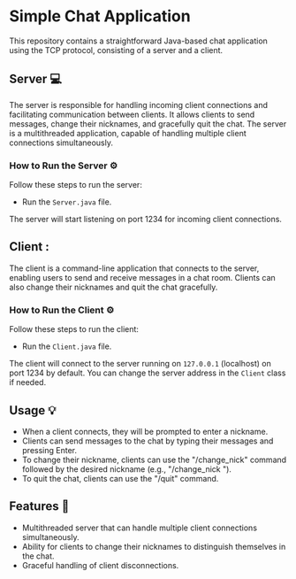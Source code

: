 # Simple Chat Application

This repository contains a straightforward Java-based chat application using the TCP protocol, consisting of a server and a client.

## Server :computer:
The server is responsible for handling incoming client connections and facilitating communication between clients. It allows clients to send messages, change their nicknames, and gracefully quit the chat. The server is a multithreaded application, capable of handling multiple client connections simultaneously.

### How to Run the Server :gear:
Follow these steps to run the server:

* Run the `Server.java` file.


The server will start listening on port 1234 for incoming client connections.

## Client :
The client is a command-line application that connects to the server, enabling users to send and receive messages in a chat room. Clients can also change their nicknames and quit the chat gracefully.

### How to Run the Client :gear:
Follow these steps to run the client:

* Run the `Client.java` file.

The client will connect to the server running on `127.0.0.1` (localhost) on port 1234 by default. You can change the server address in the `Client` class if needed.

## Usage :bulb:
- When a client connects, they will be prompted to enter a nickname.
- Clients can send messages to the chat by typing their messages and pressing Enter.
- To change their nickname, clients can use the "/change_nick" command followed by the desired nickname (e.g., "/change_nick <NewNickname>").
- To quit the chat, clients can use the "/quit" command.

## Features :rocket:
- Multithreaded server that can handle multiple client connections simultaneously.
- Ability for clients to change their nicknames to distinguish themselves in the chat.
- Graceful handling of client disconnections.
